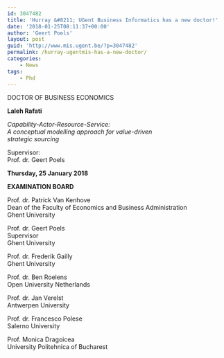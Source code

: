 ```yaml
---
id: 3047482
title: 'Hurray &#8211; UGent Business Informatics has a new doctor!'
date: '2018-01-25T08:11:37+00:00'
author: 'Geert Poels'
layout: post
guid: 'http://www.mis.ugent.be/?p=3047482'
permalink: /hurray-ugentmis-has-a-new-doctor/
categories:
    - News
tags:
    - Phd
---
```


DOCTOR OF BUSINESS ECONOMICS

**Laleh Rafati**

*Capability-Actor-Resource-Service:  
A conceptual modelling approach for value-driven  
strategic sourcing*

Supervisor:  
Prof. dr. Geert Poels

**Thursday, 25 January 2018**

**EXAMINATION BOARD**

Prof. dr. Patrick Van Kenhove  
Dean of the Faculty of Economics and Business Administration  
Ghent University

Prof. dr. Geert Poels  
Supervisor  
Ghent University

Prof. dr. Frederik Gailly  
Ghent University

Prof. dr. Ben Roelens  
Open University Netherlands

Prof. dr. Jan Verelst  
Antwerpen University

Prof. dr. Francesco Polese  
Salerno University

Prof. Monica Dragoicea  
University Politehnica of Bucharest
